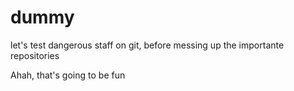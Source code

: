 # dummy
let's test dangerous staff on git, before messing up the importante repositories

Ahah, that's going to be fun
